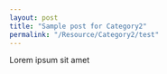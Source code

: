 ```yaml
---
layout: post
title: "Sample post for Category2"
permalink: "/Resource/Category2/test"
---
```

Lorem ipsum sit amet
